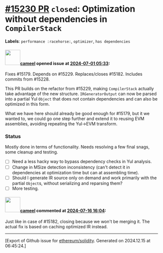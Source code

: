 # [\#15230 PR](https://github.com/ethereum/solidity/pull/15230) `closed`: Optimization without dependencies in `CompilerStack`
**Labels**: `performance :racehorse:`, `optimizer`, `has dependencies`


#### <img src="https://avatars.githubusercontent.com/u/137030?v=4" width="50">[cameel](https://github.com/cameel) opened issue at [2024-07-01 05:33](https://github.com/ethereum/solidity/pull/15230):

Fixes #15179.
Depends on #15229.
Replaces/closes #15182.
Includes commits from #15228.

This PR builds on the refactor from #15229, making `CompilerStack` actually take advantage of the new structure. `IRGeneratorOutput` can now be parsed into a partial Yul `Object` that does not contain dependencies and can also be optimized in this form.

What we have here should already be good enough for #15179, but it we wanted to, we could go one step further and extend it to reusing EVM assemblies, avoiding repeating the Yul->EVM transform.

### Status
Mostly done in terms of functionality. Needs resolving a few final snags, some cleanup and testing.

- [ ] Need a less hacky way to bypass dependency checks in Yul analysis.
- [ ] Change in MSize detection inconsistency (can't detect it in dependencies at optimization time but can at assembling time).
- [ ] Should I generate IR source only on demand and work primarily with the partial `Object`s, without serializing and reparsing them?
- [ ] More testing.

#### <img src="https://avatars.githubusercontent.com/u/137030?v=4" width="50">[cameel](https://github.com/cameel) commented at [2024-07-16 16:04](https://github.com/ethereum/solidity/pull/15230#issuecomment-2231308413):

Just like in case of #15182, closing because we won't be merging it. The actual fix is based on caching optimized IR instead.


-------------------------------------------------------------------------------



[Export of Github issue for [ethereum/solidity](https://github.com/ethereum/solidity). Generated on 2024.12.15 at 06:45:24.]
